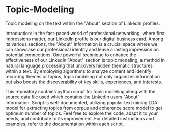 # Topic-Modeling
Topic modeling on the text within the "About" section of LinkedIn profiles.

Introduction:
In the fast-paced world of professional networking, where first impressions matter, our LinkedIn profile is our digital business card. Among its various sections, the "About" information is a crucial space where we can showcase our professional identity and leave a lasting impression on potential connections. One powerful technique to enhance the effectiveness of our LinkedIn "About" section is topic modeling, a method in natural language processing that uncovers hidden thematic structures within a text. By employing algorithms to analyze content and identify recurring themes or topics, topic modeling not only organizes information but also boosts the discoverability of key skills, experiences, and interests.

This repository contains python script for topic modeling along with the source data file used which contains the LinkedIn users "About" information. 
Script is well-documented, utilizing popular text mining LDA model for extracting topics from corpus and coherence score model to get optimum number of topics. Feel free to explore the code, adapt it to your needs, and contribute to its improvement. For detailed instructions and examples, refer to the documentation within each script.
